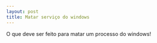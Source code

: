 ```yaml
---
layout: post
title: Matar serviço do windows
---
```


O que deve ser feito para matar um processo do windows!
